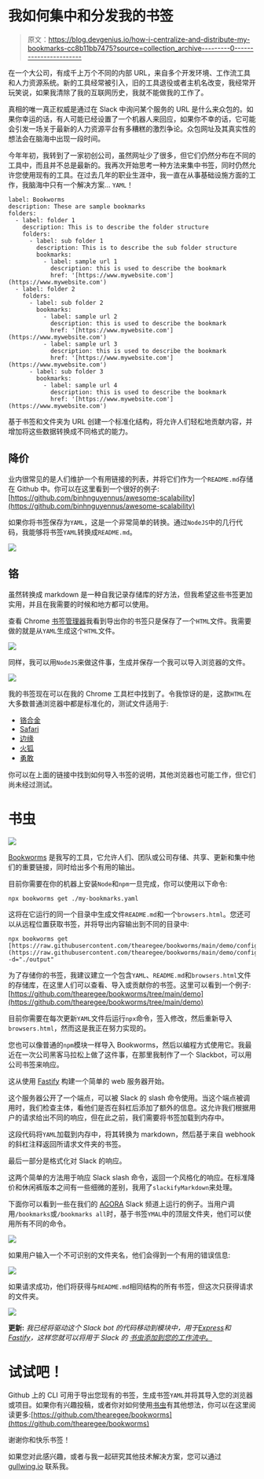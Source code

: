 # 我如何集中和分发我的书签

> 原文：<https://blog.devgenius.io/how-i-centralize-and-distribute-my-bookmarks-cc8b11bb7475?source=collection_archive---------0----------------------->

在一个大公司，有成千上万个不同的内部 URL，来自多个开发环境、工作流工具和人力资源系统。新的工具经常被引入，旧的工具退役或者主机名改变，我经常开玩笑说，如果我清除了我的互联网历史，我就不能做我的工作了。

真相的唯一真正权威是通过在 Slack 中询问某个服务的 URL 是什么来众包的。如果你幸运的话，有人可能已经设置了一个机器人来回应，如果你不幸的话，它可能会引发一场关于最新的人力资源平台有多糟糕的激烈争论。众包网址及其真实性的想法会在脑海中出现一段时间。

今年年初，我转到了一家初创公司，虽然网址少了很多，但它们仍然分布在不同的工具中，而且并不总是最新的。我再次开始思考一种方法来集中书签，同时仍然允许您使用现有的工具。在过去几年的职业生涯中，我一直在从事基础设施方面的工作，我脑海中只有一个解决方案… `YAML`！

```
label: Bookworms
description: These are sample bookmarks
folders:
  - label: folder 1
    description: This is to describe the folder structure
    folders:
      - label: sub folder 1
        description: This is to describe the sub folder structure
        bookmarks:
          - label: sample url 1
            description: this is used to describe the bookmark
            href: '[https://www.mywebsite.com'](https://www.mywebsite.com')
  - label: folder 2
    folders:
      - label: sub folder 2
        bookmarks:
          - label: sample url 2
            description: this is used to describe the bookmark
            href: '[https://www.mywebsite.com'](https://www.mywebsite.com')
          - label: sample url 3
            description: this is used to describe the bookmark
            href: '[https://www.mywebsite.com'](https://www.mywebsite.com')
      - label: sub folder 3
        bookmarks:
          - label: sample url 4
            description: this is used to describe the bookmark
            href: '[https://www.mywebsite.com'](https://www.mywebsite.com')
```

基于书签和文件夹为 URL 创建一个标准化结构，将允许人们轻松地贡献内容，并增加将这些数据转换成不同格式的能力。

## 降价

业内很常见的是人们维护一个有用链接的列表，并将它们作为一个`README.md`存储在 Github 中。你可以在这里看到一个很好的例子:[https://github.com/binhnguyennus/awesome-scalability](https://github.com/binhnguyennus/awesome-scalability)

如果你将书签保存为`YAML`，这是一个非常简单的转换。通过`NodeJS`中的几行代码，我能够将书签`YAML`转换成`README.md`。

![](img/0c9def6eaffb12d29cb73e77725d1e8f.png)

## 铬

虽然转换成 markdown 是一种自我记录存储库的好方法，但我希望这些书签更加实用，并且在我需要的时候和地方都可以使用。

查看 Chrome [书签管理器](https://support.google.com/chrome/answer/188842?hl=en-GB&co=GENIE.Platform%3DDesktop)我看到导出你的书签只是保存了一个`HTML`文件。我需要做的就是从`YAML`生成这个`HTML`文件。

![](img/40daeaeea2c474e585aaab70aa12d8ec.png)

同样，我可以用`NodeJS`来做这件事，生成并保存一个我可以导入浏览器的文件。

![](img/e39e74f5f8ccb510aca0bb08dfdaa616.png)

我的书签现在可以在我的 Chrome 工具栏中找到了。令我惊讶的是，这款`HTML`在大多数普通浏览器中都是标准化的，测试文件适用于:

*   [铬合金](https://support.google.com/chrome/answer/96816?hl=en-GB)
*   [Safari](https://support.apple.com/en-gb/guide/safari/ibrw1015/mac)
*   [边缘](https://support.microsoft.com/en-us/windows/move-internet-explorer-favorites-to-a-new-pc-a03f02c7-e0b9-5d8b-1857-51dd70954e47)
*   [火狐](https://support.mozilla.org/en-US/kb/import-bookmarks-html-file)
*   [勇敢](https://support.brave.com/hc/en-us/articles/360019782291-How-do-I-import-or-export-browsing-data-)

你可以在上面的链接中找到如何导入书签的说明，其他浏览器也可能工作，但它们尚未经过测试。

# 书虫

![](img/ae22497b46f1f96ef75f9be9035712ae.png)

[Bookworms](https://github.com/thearegee/bookworms) 是我写的工具，它允许人们、团队或公司存储、共享、更新和集中他们的重要链接，同时给出多个有用的输出。

目前你需要在你的机器上安装`Node`和`npm`一旦完成，你可以使用以下命令:

```
npx bookworms get ./my-bookmarks.yaml
```

这将在它运行的同一个目录中生成文件`README.md`和一个`browsers.html`。您还可以从远程位置获取书签，并将导出内容输出到不同的目录中:

```
npx bookworms get [https://raw.githubusercontent.com/thearegee/bookworms/main/demo/config/bookmarks.yaml](https://raw.githubusercontent.com/thearegee/bookworms/main/demo/config/bookmarks.yaml) -d="./output"
```

为了存储你的书签，我建议建立一个包含`YAML`、`README.md`和`browsers.html`文件的存储库，在这里人们可以查看、导入或贡献你的书签。这里可以看到一个例子:[https://github.com/thearegee/bookworms/tree/main/demo](https://github.com/thearegee/bookworms/tree/main/demo)

目前你需要在每次更新`YAML`文件后运行`npx`命令，签入修改，然后重新导入`browsers.html`，然而这是我正在努力实现的。

您也可以像普通的`npm`模块一样导入 Bookworms，然后以编程方式使用它。我最近在一次公司黑客马拉松上做了这件事，在那里我制作了一个 Slackbot，可以用公司书签来响应。

这从使用 [Fastify](https://www.fastify.io) 构建一个简单的 web 服务器开始。

这个服务器公开了一个端点，可以被 Slack 的 slash 命令使用。当这个端点被调用时，我们检查主体，看他们是否在斜杠后添加了额外的信息。这允许我们根据用户的请求给出不同的响应，但在此之前，我们需要将书签加载到内存中。

这段代码将`YAML`加载到内存中，将其转换为 markdown，然后基于来自 webhook 的斜杠注释返回所请求文件夹的书签。

最后一部分是格式化对 Slack 的响应。

这两个简单的方法用于响应 Slack slash 命令，返回一个风格化的响应。在标准降价和休闲裤版本之间有一些细微的差别，我用了`slackifyMarkdown`来处理。

下面你可以看到一些在我们的 [AGORA](https://www.agoraworld.co/) Slack 频道上运行的例子。当用户调用`/bookmarks`或`/bookmarks all`时，基于书签`YMAL`中的顶层文件夹，他们可以使用所有不同的命令。

![](img/0142708e8af4fb612aa2e3f2e8ffcd57.png)

如果用户输入一个不可识别的文件夹名，他们会得到一个有用的错误信息:

![](img/2ab4e5a02ef9d47e84af4f1c1f2295f4.png)

如果请求成功，他们将获得与`README.md`相同结构的所有书签，但这次只获得请求的文件夹。

![](img/011c22a82dc62a6da87dfd5916063fff.png)

**更新:** *我已经将驱动这个 Slack bot 的代码移动到模块中，用于*[*Express*](https://expressjs.com/)*和*[*Fastify*](https://www.fastify.io/)*，这样您就可以将用于 Slack* *的* [*书虫添加到您的工作流中。*](https://github.com/thearegee/bookworms-slack-webhook)

# 试试吧！

Github 上的 CLI 可用于导出您现有的书签，生成书签`YAML`并将其导入您的浏览器或项目。如果你有兴趣投稿，或者你对如何使用[书虫](https://github.com/thearegee/bookworms)有其他想法，你可以在这里阅读更多:[https://github.com/thearegee/bookworms](https://github.com/thearegee/bookworms)

谢谢你和快乐书签！

如果您对此感兴趣，或者与我一起研究其他技术解决方案，您可以通过 [gullwing.io](http://gullwing.io/) 联系我。